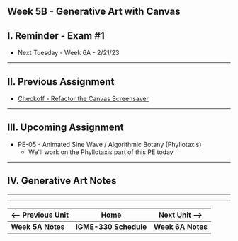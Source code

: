 ## Week 5B - Generative Art with Canvas

## I. Reminder - Exam #1
- Next Tuesday - Week 6A - 2/21/23

<hr>

## II. Previous Assignment
- [Checkoff - Refactor the Canvas Screensaver](../checkoffs/refactor-screensaver.md)

<hr>

## III. Upcoming Assignment
- PE-05 - Animated Sine Wave / Algorithmic Botany (Phyllotaxis)
  - We'll work on the Phyllotaxis part of this PE today

<hr>

## IV. Generative Art Notes


<hr><hr>


| <-- Previous Unit | Home | Next Unit -->
| --- | --- | --- 
| [**Week 5A Notes**](05A.md)  |  [**IGME-330 Schedule**](../schedule.md) | [**Week 6A Notes**](06A.md)
